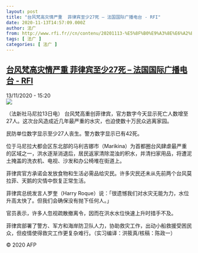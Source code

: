 ```yaml
---
layout: post
title: "台风梵高灾情严重  菲律宾至少27死 – 法国国际广播电台 - RFI"
date: 2020-11-13T14:57:09.000Z
author: 法广
from: http://www.rfi.fr//cn/contenu/20201113-%E5%8F%B0%E9%A3%8E%E6%A2%B5%E9%AB%98%E7%81%BE%E6%83%85%E4%B8%A5%E9%87%8D-%E8%8F%B2%E5%BE%8B%E5%AE%BE%E8%87%B3%E5%B0%9127%E6%AD%BB
tags: [ 法广 ]
categories: [ 法广 ]
---
```

<!--1605279429000-->
[台风梵高灾情严重  菲律宾至少27死 – 法国国际广播电台 - RFI](http://www.rfi.fr//cn/contenu/20201113-%E5%8F%B0%E9%A3%8E%E6%A2%B5%E9%AB%98%E7%81%BE%E6%83%85%E4%B8%A5%E9%87%8D-%E8%8F%B2%E5%BE%8B%E5%AE%BE%E8%87%B3%E5%B0%9127%E6%AD%BB)
------

<div>
<div>13/11/2020 - 15:20</div><img src="https://s.rfi.fr/media/display/69ed3336-25be-11eb-97db-005056bf87d6/w:310/p:16x9/int0018b.201113222002.jpg"><div class="t-content__body u-clearfix">            <p>（法新社马尼拉13日电）    台风梵高重创菲律宾，官方数字今天显示死亡人数增至27人。这次台风造成近几年最严重的水灾，也迫使数十万民众逃离家园。</p><p>    民防单位数字显示至少27人丧生。警方数字显示已有42死。</p><p>    位于马尼拉大都会区东北部的马利吉娜市（Marikina）为首都圈台风肆虐最严重的区域之一，洪水逐渐消退后，居民返家清除混浊的积水，并清扫家用品，将遭泥土掩盖的洗衣机、电视、沙发和办公椅堆在街道上。</p><p>    菲律宾官方承诺会发放食物和生活必需品给灾民。许多灾民还未从先前两个台风莫拉菲、天鹅的灾情中恢复正常生活。</p><p>    菲律宾总统发言人罗奎（Harry Roque）说：「很遗憾我们对水灾无能为力，水位升高太快了。但我们会确保没有抛下任何人。」</p><p>    官员表示，许多人忽视疏散撤离令，因而在洪水水位快速上升时措手不及。</p><p>    菲律宾部署了警方、军方和海岸防卫队人力，协助救灾工作，出动小船救援受困民众，但疫情使得救灾工作更复杂难行。（实习编译：洪筱真/核稿：陈政一）</p><p></p>            <p class="t-copyright">© 2020 AFP</p>        </div>
</div>
